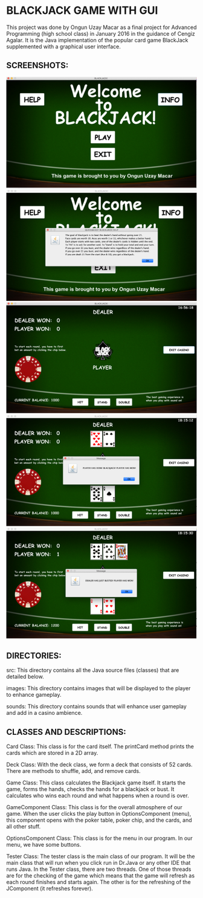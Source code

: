 # BLACKJACK GAME WITH GUI

This project was done by Ongun Uzay Macar as a final project for Advanced Programming (high school class) 
in January 2016 in the guidance of Cengiz Agalar. It is the Java implementation of the popular card game 
BlackJack supplemented with a graphical user interface.

## SCREENSHOTS:
![Screenshot](screenshots/mainpage.png)
![Screenshot](screenshots/gamedescription.png)
![Screenshot](screenshots/uninitializedgame.png)
![Screenshot](screenshots/gameexample1.png)
![Screenshot](screenshots/gameexample2.png)

## DIRECTORIES:
src: This directory contains all the Java source files (classes) that are detailed below.  

images: This directory contains images that will be displayed to the player to enhance gameplay.

sounds: This directory contains sounds that will enhance user gameplay and add in a casino ambience.

## CLASSES AND DESCRIPTIONS:
Card Class: This class is for the card itself. The printCard method prints the cards which are stored in a 2D array.

Deck Class: With the deck class, we form a deck that consists of 52 cards. There are methods to shuffle, add, and remove
cards.

Game Class: This class calculates the Blackjack game itself. It starts the game, forms the hands, checks the hands for a
blackjack or bust. It calculates who wins each round and what happens when a round is over.

GameComponent Class: This class is for the overall atmosphere of our game. When the user clicks the play button in
OptionsComponent (menu), this component opens with the poker table, poker chip, and the cards, and all other stuff.

OptionsComponent Class: This class is for the menu in our program. In our menu, we have some buttons.

Tester Class: The tester class is the main class of our program. It will be the main class that will run when you click run 
in Dr.Java or any other IDE that runs Java. In the Tester class, there are two threads. One of those threads are for the
checking of the game which means that the game will refresh as each round finishes and starts again. The other is for the
refreshing of the JComponent (it refreshes forever).
